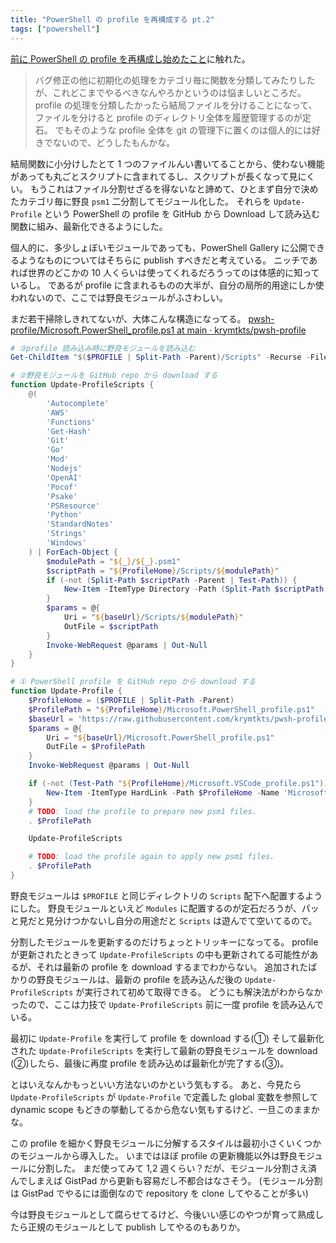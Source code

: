```yaml
---
title: "PowerShell の profile を再構成する pt.2"
tags: ["powershell"]
---
```


[前に PowerShell の profile を再構成し始めたこと](/posts/2024-04-28-refactor-powershel-profile.html)に触れた。

> バグ修正の他に初期化の処理をカテゴリ毎に関数を分類してみたりしたが、これどこまでやるべきなんやろかというのは悩ましいところだ。
> profile の処理を分類したかったら結局ファイルを分けることになって、ファイルを分けると profile のディレクトリ全体を履歴管理するのが定石。
> でもそのような profile 全体を git の管理下に置くのは個人的には好きでないので、どうしたもんかな。

結局関数に小分けしたとて 1 つのファイルんい書いてることから、使わない機能があっても丸ごとスクリプトに含まれてるし、スクリプトが長くなって見にくい。
もうこれはファイル分割せざるを得ないなと諦めて、ひとまず自分で決めたカテゴリ毎に野良 `psm1` 二分割してモジュール化した。
それらを `Update-Profile` という PowerShell の profile を GitHub から Download して読み込む関数に組み、最新化できるようにした。

個人的に、多少しょぼいモジュールであっても、PowerShell Gallery に公開できるようなものについてはそちらに publish すべきだと考えている。
ニッチであれば世界のどこかの 10 人くらいは使ってくれるだろうってのは体感的に知っているし。
であるが profile に含まれるものの大半が、自分の局所的用途にしか使われないので、ここでは野良モジュールがふさわしい。

まだ若干掃除しきれてないが、大体こんな構造になってる。
[pwsh-profile/Microsoft.PowerShell_profile.ps1 at main · krymtkts/pwsh-profile](https://github.com/krymtkts/pwsh-profile/blob/main/Microsoft.PowerShell_profile.ps1#L18-L72)

```powershell
# ③profile 読み込み時に野良モジュールを読み込む
Get-ChildItem "$($PROFILE | Split-Path -Parent)/Scripts" -Recurse -File -Filter *.psm1 | Import-Module -Force

# ②野良モジュールを GitHub repo から download する
function Update-ProfileScripts {
    @(
        'Autocomplete'
        'AWS'
        'Functions'
        'Get-Hash'
        'Git'
        'Go'
        'Mod'
        'Nodejs'
        'OpenAI'
        'Pocof'
        'Psake'
        'PSResource'
        'Python'
        'StandardNotes'
        'Strings'
        'Windows'
    ) | ForEach-Object {
        $modulePath = "${_}/${_}.psm1"
        $scriptPath = "${ProfileHome}/Scripts/${modulePath}"
        if (-not (Split-Path $scriptPath -Parent | Test-Path)) {
            New-Item -ItemType Directory -Path (Split-Path $scriptPath -Parent) -Force
        }
        $params = @{
            Uri = "${baseUrl}/Scripts/${modulePath}"
            OutFile = $scriptPath
        }
        Invoke-WebRequest @params | Out-Null
    }
}

# ① PowerShell profile を GitHub repo から download する
function Update-Profile {
    $ProfileHome = ($PROFILE | Split-Path -Parent)
    $ProfilePath = "${ProfileHome}/Microsoft.PowerShell_profile.ps1"
    $baseUrl = 'https://raw.githubusercontent.com/krymtkts/pwsh-profile/main/'
    $params = @{
        Uri = "${baseUrl}/Microsoft.PowerShell_profile.ps1"
        OutFile = $ProfilePath
    }
    Invoke-WebRequest @params | Out-Null

    if (-not (Test-Path "${ProfileHome}/Microsoft.VSCode_profile.ps1")) {
        New-Item -ItemType HardLink -Path $ProfileHome -Name 'Microsoft.VSCode_profile.ps1' -Value $ProfilePath
    }
    # TODO: load the profile to prepare new psm1 files.
    . $ProfilePath

    Update-ProfileScripts

    # TODO: load the profile again to apply new psm1 files.
    . $ProfilePath
}
```

野良モジュールは `$PROFILE` と同じディレクトリの `Scripts` 配下へ配置するようにした。
野良モジュールといえど `Modules` に配置するのが定石だろうが、パッと見だと見分けつかないし自分の用途だと `Scripts` は遊んでて空いてるので。

分割したモジュールを更新するのだけちょっとトリッキーになってる。
profile が更新されたときって `Update-ProfileScripts` の中も更新されてる可能性があるが、それは最新の profile を download するまでわからない。
追加されたばかりの野良モジュールは、最新の profile を読み込んだ後の `Update-ProfileScripts` が実行されて初めて取得できる。
どうにも解決法がわからなかったので、ここは力技で `Update-ProfileScripts` 前に一度 profile を読み込んでいる。

最初に `Update-Profile` を実行して profile を download する(①)
そして最新化された `Update-ProfileScripts` を実行して最新の野良モジュールを download (②)したら、最後に再度 profile を読み込めば最新化が完了する(③)。

とはいえなんかもっといい方法ないのかという気もする。
あと、今見たら `Update-ProfileScripts` が `Update-Profile` で定義した global 変数を参照して dynamic scope もどきの挙動してるから危ない気もするけど、一旦このままかな。

この profile を細かく野良モジュールに分解するスタイルは最初小さくいくつかのモジュールから導入した。
いまではほぼ profile の更新機能以外は野良モジュールに分割した。
まだ使ってみて 1,2 週くらい？だが、モジュール分割さえ済んでしまえば GistPad から更新も容易だし不都合はなさそう。
(モジュール分割は GistPad でやるには面倒なので repository を clone してやることが多い)

今は野良モジュールとして腐らせてるけど、今後いい感じのやつが育って熟成したら正規のモジュールとして publish してやるのもありか。
